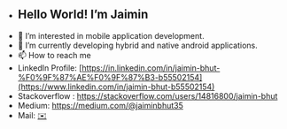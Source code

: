 - <h2> Hello World! I’m Jaimin </h2>
- 👀 I’m interested in mobile application development.
- 🌱 I’m currently developing hybrid and native android applications.
- 📫 How to reach me 
- LinkedIn Profile: [https://in.linkedin.com/in/jaimin-bhut-%F0%9F%87%AE%F0%9F%87%B3-b55502154](https://www.linkedin.com/in/jaimin-bhut-b55502154)
- Stackoverflow : https://stackoverflow.com/users/14816800/jaimin-bhut
- Medium: https://medium.com/@jaiminbhut35
- Mail: <a href="mailto:jaiminbhut35@gmail.com">✉️</a>

<!---
jaiminbhut/jaiminbhut is a ✨ special ✨ repository because its `README.md` (this file) appears on your GitHub profile.
You can click the Preview link to take a look at your changes.
--->
